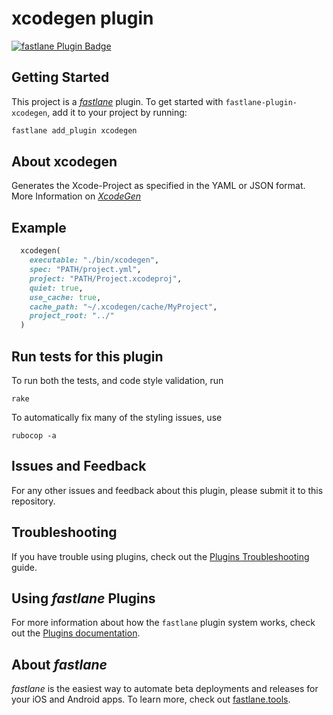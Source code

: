 # xcodegen plugin

[![fastlane Plugin Badge](https://rawcdn.githack.com/fastlane/fastlane/master/fastlane/assets/plugin-badge.svg)](https://rubygems.org/gems/fastlane-plugin-xcodegen)

## Getting Started

This project is a [_fastlane_](https://github.com/fastlane/fastlane) plugin. To get started with `fastlane-plugin-xcodegen`, add it to your project by running:

```bash
fastlane add_plugin xcodegen
```

## About xcodegen

Generates the Xcode-Project as specified in the YAML or JSON format.
More Information on [_XcodeGen_](https://github.com/yonaskolb/XcodeGen)


## Example

```ruby
  xcodegen(
	executable: "./bin/xcodegen",
  	spec: "PATH/project.yml",
  	project: "PATH/Project.xcodeproj",
  	quiet: true,
  	use_cache: true,
  	cache_path: "~/.xcodegen/cache/MyProject",
  	project_root: "../"
  )
```

## Run tests for this plugin

To run both the tests, and code style validation, run

```
rake
```

To automatically fix many of the styling issues, use
```
rubocop -a
```

## Issues and Feedback

For any other issues and feedback about this plugin, please submit it to this repository.

## Troubleshooting

If you have trouble using plugins, check out the [Plugins Troubleshooting](https://docs.fastlane.tools/plugins/plugins-troubleshooting/) guide.

## Using _fastlane_ Plugins

For more information about how the `fastlane` plugin system works, check out the [Plugins documentation](https://docs.fastlane.tools/plugins/create-plugin/).

## About _fastlane_

_fastlane_ is the easiest way to automate beta deployments and releases for your iOS and Android apps. To learn more, check out [fastlane.tools](https://fastlane.tools).

